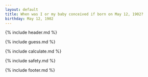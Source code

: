 ```yaml
---
layout: default
title: When was I or my baby conceived if born on May 12, 1902?
birthday: May 12, 1902
---
```


{% include header.md %}

{% include guess.md %}

{% include calculate.md %}

{% include safety.md %}

{% include footer.md %}



